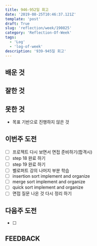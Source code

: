 ```yaml
---
title: 946-952일 회고
date: '2019-08-25T10:46:37.121Z'
template: 'post'
draft: True
slug: 'reflection/week/190825'
category: 'Reflection-Of-Week'
tags:
  - 'Log'
  - 'log-of-week'
description: '939-945일 회고'
---
```


## 배운 것



## 잘한 것



## 못한 것

- 목표 기반으로 진행하지 않은 것 

## 이번주 도전

- [ ] 프로젝트 다시 보면서 면접 준비하기(합격시)
- [ ] step 18 완료 하기 
- [ ] step 19 완료 하기 
- [ ] 벨로퍼트 강의 나머지 부분 학습
- [ ] insertion sort implement and organize
- [ ] merge sort implement and organize 
- [ ] quick sort implement and organize
- [ ] 면접 질문 나온 것 다시 정리 하기  

## 다음주 도전

- [ ] 

## FEEDBACK

